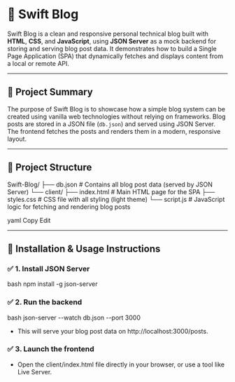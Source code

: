 # 📝 Swift Blog

Swift Blog is a clean and responsive personal technical blog built with **HTML**, **CSS**, and **JavaScript**, using **JSON Server** as a mock backend for storing and serving blog post data. It demonstrates how to build a Single Page Application (SPA) that dynamically fetches and displays content from a local or remote API.

---

## 📌 Project Summary

The purpose of Swift Blog is to showcase how a simple blog system can be created using vanilla web technologies without relying on frameworks. Blog posts are stored in a JSON file (`db.json`) and served using JSON Server. The frontend fetches the posts and renders them in a modern, responsive layout.

---


## 📂 Project Structure

Swift-Blog/
├── db.json # Contains all blog post data (served by JSON Server)
└── client/
├── index.html # Main HTML page for the SPA
├── styles.css # CSS file with all styling (light theme)
└── script.js # JavaScript logic for fetching and rendering blog posts

yaml
Copy
Edit

---

## 🔌 Installation & Usage Instructions

### ✅ 1. Install JSON Server
bash
npm install -g json-server

### ✅ 2. Run the backend
bash
json-server --watch db.json --port 3000

- This will serve your blog post data on http://localhost:3000/posts.

### ✅ 3. Launch the frontend
- Open the client/index.html file directly in your browser, or use a tool like Live Server.